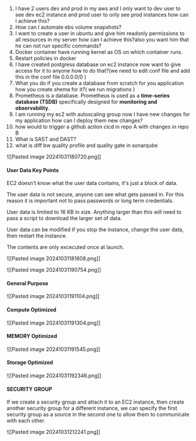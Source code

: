 
1. I have 2 users dev and prod in my aws and I only want to dev user to see dev ec2 instance and prod user to only see prod instances how can I achieve this?
2. How can I automate ebs volume snapshots?
3. I want to create a user in ubuntu and give him readonly permissions to all resources in my server how can I achieve this?also you want him that he can not run specific commands?
4. Docker container have running kernel as OS on which container runs.
5. Restart policies in docker
6. I have created postgress database on ec2 instance now want to give access for it to anyone how to do that?(we need to edit conf file and add this in the conf file 0.0.0.0/0 )
7. What you do if you create a database from scratch for you application how you create shema for it?( we run migrations )
8. Prometheus is a database. Prometheus is used as a **time-series database (TSDB)** specifically designed for **monitoring and observability**.
9. I am running my ec2 with autoscaling group now I have new changes for my application how can I deploy them new changes?
10. how would to trigger a github action cicd in repo A with changes in repo B
11. What is SAST and DAST?
12. what is diff bw quality profile and quality gate in sonarqube


![[Pasted image 20241031180720.png]]

#### User Data Key Points


EC2 doesn't know what the user data contains, it's just a block of data.

The user data is not secure, anyone can see what gets passed in. For this reason it is important not to pass passwords or long term credentials.

User data is limited to 16 KB in size. Anything larger than this will need to pass a script to download the larger set of data.

User data can be modified if you stop the instance, change the user data, then restart the instance.

The contents are only excecuted once at launch.

![[Pasted image 20241031181608.png]]



![[Pasted image 20241031190754.png]]


#### General Purpose

![[Pasted image 20241031191104.png]]


#### Compute Optimized

![[Pasted image 20241031191304.png]]


#### MEMORY Optimized

![[Pasted image 20241031191545.png]]


#### Storage Optimized

![[Pasted image 20241031192346.png]]




#### SECURITY GROUP

If we create a security group and attach it to an EC2 instance, then create another security group for a different instance, we can specify the first security group as a source in the second one to allow them to communicate with each other.



![[Pasted image 20241031212241.png]]



